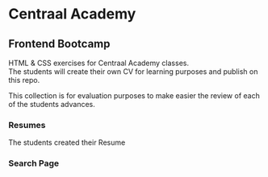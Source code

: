 # Centraal Academy
## Frontend Bootcamp

HTML &amp; CSS exercises for Centraal Academy classes.  
The students will create their own CV for learning purposes and publish on this
repo.

This collection is for evaluation purposes to make easier the review of each of the students advances.  

### Resumes
The students created their Resume

### Search Page
